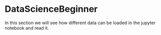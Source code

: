 # DataScienceBeginner
In this section we will see how different data  can be loaded in the jupyter notebook and read it.
